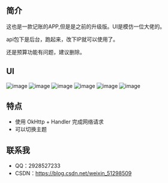 ## 简介

这也是一款记账的APP,但是是之前的升级版。UI是模仿一位大佬的。

api包下是后台，跑起来，改下IP就可以使用了。

还是预算功能有问题，建议删除。

## UI
![image](img/img1.jpg)
![image](img/img2.jpg)
![image](img/img3.jpg)
![image](img/img4.jpg)
![image](img/img5.jpg)
![image](img/img6.jpg)

## 特点

* 使用 OkHttp + Handler 完成网络请求
* 可以切换主题

## 联系我

* QQ：2928527233
* CSDN：https://blog.csdn.net/weixin_51298509

